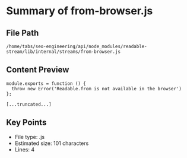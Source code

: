 # Summary of from-browser.js
  
## File Path
`/home/tabs/seo-engineering/api/node_modules/readable-stream/lib/internal/streams/from-browser.js`

## Content Preview
```
module.exports = function () {
  throw new Error('Readable.from is not available in the browser')
};

[...truncated...]
```

## Key Points
- File type: .js
- Estimated size: 101 characters
- Lines: 4
